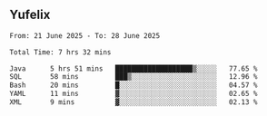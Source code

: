 ## Yufelix

<!--START_SECTION:waka-->

```txt
From: 21 June 2025 - To: 28 June 2025

Total Time: 7 hrs 32 mins

Java      5 hrs 51 mins   ███████████████████▒░░░░░   77.65 %
SQL       58 mins         ███▒░░░░░░░░░░░░░░░░░░░░░   12.96 %
Bash      20 mins         █░░░░░░░░░░░░░░░░░░░░░░░░   04.57 %
YAML      11 mins         ▓░░░░░░░░░░░░░░░░░░░░░░░░   02.65 %
XML       9 mins          ▓░░░░░░░░░░░░░░░░░░░░░░░░   02.13 %
```

<!--END_SECTION:waka-->

